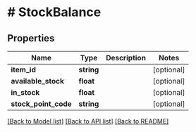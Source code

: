 # # StockBalance

## Properties

Name | Type | Description | Notes
------------ | ------------- | ------------- | -------------
**item_id** | **string** |  | [optional]
**available_stock** | **float** |  | [optional]
**in_stock** | **float** |  | [optional]
**stock_point_code** | **string** |  | [optional]

[[Back to Model list]](../../README.md#models) [[Back to API list]](../../README.md#endpoints) [[Back to README]](../../README.md)
